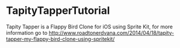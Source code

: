 TapityTapperTutorial
====================

Tapity Tapper is a Flappy Bird Clone for iOS using Sprite Kit, for more information go to http://www.roadtonerdvana.com/2014/04/18/tapity-tapper-my-flappy-bird-clone-using-spritekit/
